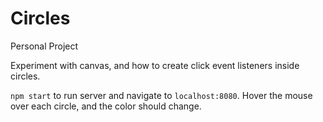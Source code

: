 # Circles
Personal Project

Experiment with canvas, and how to create click event listeners inside circles.

```npm start``` to run server and navigate to ```localhost:8080```. Hover the mouse over each circle, and the color should change.
